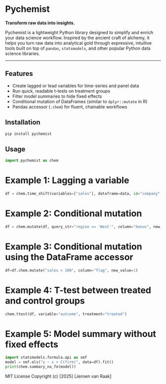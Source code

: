 # Pychemist

**Transform raw data into insights.**

Pychemist is a lightweight Python library designed to simplify and enrich your data science workflow. Inspired by the ancient craft of alchemy, it helps you turn raw data into analytical gold through expressive, intuitive tools built on top of `pandas`, `statsmodels`, and other popular Python data science libraries.

---

## Features

- Create lagged or lead variables for time-series and panel data
- Run quick, readable t-tests on treatment groups
- Filter model summaries to hide fixed effects
- Conditional mutation of DataFrames (similar to `dplyr::mutate` in R)
- Pandas accessor (`.chem`) for fluent, chainable workflows

## Installation

```bash
pip install pychemist
```

## Usage
```python
import pychemist as chem
```

# Example 1: Lagging a variable
```python
df = chem.time_shift(variables=["sales"], dataframe=data, id="company", time="year", shift=1)
```

# Example 2: Conditional mutation
```python
df = chem.mutate(df, query_str="region == 'West'", column="bonus", new_value=1000)
```

# Example 3: Conditional mutation using the DataFrame accessor
```python
df=df.chem.mutate("sales > 100", column="flag", new_value=1)
```

# Example 4: T-test between treated and control groups
```python
chem.ttest(df, variable="outcome", treatment="treated")
```

# Example 5: Model summary without fixed effects
```python
import statsmodels.formula.api as smf
model = smf.ols("y ~ x + C(firm)", data=df).fit()
print(chem.summary_no_fe(model))
```


MIT License
Copyright (c) [2025] [Jeroen van Raak]